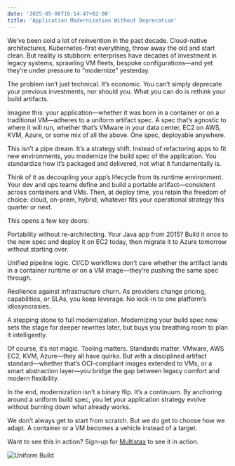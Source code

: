 ```yaml
---
date: '2025-05-06T16:14:47+02:00'
title: 'Application Modernization Without Deprecation'
---
```

We’ve been sold a lot of reinvention in the past decade. Cloud-native architectures, Kubernetes-first everything, throw away the old and start clean. But reality is stubborn: enterprises have decades of investment in legacy systems, sprawling VM fleets, bespoke configurations—and yet they’re under pressure to “modernize” yesterday.

The problem isn’t just technical. It’s economic. You can’t simply deprecate your previous investments, nor should you. What you can do is rethink your build artifacts.

Imagine this: your application—whether it was born in a container or on a traditional VM—adheres to a uniform artifact spec. A spec that’s agnostic to where it will run, whether that’s VMware in your data center, EC2 on AWS, KVM, Azure, or some mix of all the above. One spec, deployable anywhere.

This isn’t a pipe dream. It’s a strategy shift. Instead of refactoring apps to fit new environments, you modernize the build spec of the application. You standardize how it’s packaged and delivered, not what it fundamentally is.

Think of it as decoupling your app’s lifecycle from its runtime environment. Your dev and ops teams define and build a portable artifact—consistent across containers and VMs. Then, at deploy time, you retain the freedom of choice: cloud, on-prem, hybrid, whatever fits your operational strategy this quarter or next.

This opens a few key doors:

Portability without re-architecting. Your Java app from 2015? Build it once to the new spec and deploy it on EC2 today, then migrate it to Azure tomorrow without starting over.

Unified pipeline logic. CI/CD workflows don’t care whether the artifact lands in a container runtime or on a VM image—they’re pushing the same spec through.

Resilience against infrastructure churn. As providers change pricing, capabilities, or SLAs, you keep leverage. No lock-in to one platform’s idiosyncrasies.

A stepping stone to full modernization. Modernizing your build spec now sets the stage for deeper rewrites later, but buys you breathing room to plan it intelligently.

Of course, it’s not magic. Tooling matters. Standards matter. VMware, AWS EC2, KVM, Azure—they all have quirks. But with a disciplined artifact standard—whether that’s OCI-compliant images extended to VMs, or a smart abstraction layer—you bridge the gap between legacy comfort and modern flexibility.

In the end, modernization isn’t a binary flip. It’s a continuum. By anchoring around a uniform build spec, you let your application strategy evolve without burning down what already works.

We don’t always get to start from scratch. But we do get to choose how we adapt. A container or a VM becomes a vehicle instead of a target.

Want to see this in action? Sign-up for [Multistax](https://app.multistax.io/auth/signup) to see it in action. 

![Uniform Build](/images/uniform-build.png)